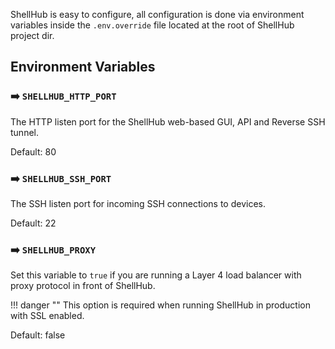 ShellHub is easy to configure, all configuration is done via environment
variables inside the `.env.override` file located at the root of ShellHub project dir.

## Environment Variables

### :arrow_right: `SHELLHUB_HTTP_PORT`

The HTTP listen port for the ShellHub web-based GUI, API and Reverse SSH tunnel.

Default: 80

### :arrow_right: `SHELLHUB_SSH_PORT`

The SSH listen port for incoming SSH connections to devices.

Default: 22

### :arrow_right: `SHELLHUB_PROXY`

Set this variable to `true` if you are running a Layer 4 load balancer with proxy protocol in front of ShellHub.

!!! danger ""
	This option is required when running ShellHub in production with SSL enabled.

Default: false
